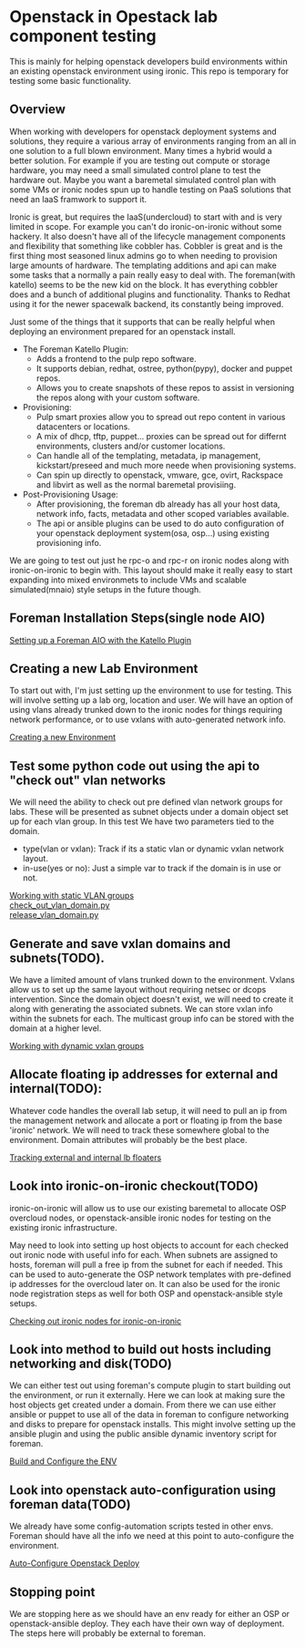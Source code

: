# Openstack in Opestack lab component testing

This is mainly for helping openstack developers build environments within an existing openstack
environment using ironic. This repo is temporary for testing some basic functionality. 


## Overview

When working with developers for openstack deployment systems and solutions, they require
a various array of environments ranging from an all in one solution to a full blown environment.
Many times a hybrid would a better solution.  For example if you are testing out compute or storage
hardware, you may need a small simulated control plane to test the hardware out.  Maybe you want a
baremetal simulated control plan with some VMs or ironic nodes spun up to handle testing on PaaS 
solutions that need an IaaS framwork to support it.  

Ironic is great, but requires the IaaS(undercloud) to start with and is very limited in scope.  For
example you can't do ironic-on-ironic without some hackery.  It also doesn't have all of the lifecycle
management components and flexibility that something like cobbler has.  Cobbler is great and is the 
first thing most seasoned linux admins go to when needing to provision large amounts of hardware. The
templating additions and api can make some tasks that a normally a pain really easy to deal with.  The
foreman(with katello) seems to be the new kid on the block.  It has everything cobbler does and a bunch
of additional plugins and functionality.  Thanks to Redhat using it for the newer spacewalk backend, its
constantly being improved. 

Just some of the things that it supports that can be really helpful when deploying an environment prepared
for an openstack install.

* The Foreman Katello Plugin: 
  * Adds a frontend to the pulp repo software.  
  * It supports debian, redhat, ostree, python(pypy), docker and puppet repos.  
  * Allows you to create snapshots of these repos to assist in versioning the repos along with your custom software.
* Provisioning:
  * Pulp smart proxies allow you to spread out repo content in various datacenters or locations.
  * A mix of dhcp, tftp, puppet... proxies can be spread out for differnt environments, clusters and/or customer locations.
  * Can handle all of the templating, metadata, ip management, kickstart/preseed and much more neede when provisioning systems.
  * Can spin up directly to openstack, vmware, gce, ovirt, Rackspace and libvirt as well as the normal baremetal provisiing.
* Post-Provisioning Usage:
  * After provisioning, the foreman db already has all your host data, network info, facts, metadata and other scoped variables
    available.
  * The api or ansible plugins can be used to do auto configuration of your openstack deployment system(osa, osp...) using 
    existing provisioning info. 


We are going to test out just he rpc-o and rpc-r on ironic nodes along with ironic-on-ironic to begin with. This layout should 
make it really easy to start expanding into mixed environmets to include VMs and scalable simulated(mnaio) style setups in the 
future though.



## Foreman Installation Steps(single node AIO)

[Setting up a Foreman AIO with the Katello Plugin](./install_foreman/README.md)


## Creating a new Lab Environment

To start out with, I'm just setting up the environment to use for testing. This will
involve setting up a lab org, location and user.  We will have an option of using vlans
already trunked down to the ironic nodes for things requiring network performance, or 
to use vxlans with auto-generated network info. 

[Creating a new Environment](./setup_lab_environment/README.md)


## Test some python code out using the api to "check out" vlan networks

We will need the ability to check out pre defined vlan network groups for labs. These will
be presented as subnet objects under a domain object set up for each vlan group. In this test
We have two parameters tied to the domain.

* type(vlan or vxlan): Track if its a static vlan or dynamic vxlan network layout.
* in-use(yes or no): Just a simple var to track if the domain is in use or not.

[Working with static VLAN groups](./static_vlan_tests/README.md)<br>
[check_out_vlan_domain.py](./static_vlan_tests/check_out_vlan_domain.py)<br>
[release_vlan_domain.py](./static_vlan_tests/release_vlan_domain.py)<br>



## Generate and save vxlan domains and subnets(TODO).

We have a limited amount of vlans trunked down to the environment. Vxlans allow us to 
set up the same layout without requiring netsec or dcops intervention. Since the domain
object doesn't exist, we will need to create it along with generating the associated 
subnets.  We can store vxlan info within the subnets for each. The multicast group info
can be stored with the domain at a higher level. 

[Working with dynamic vxlan groups](./dynamic_vxlan_tests/README.md)


## Allocate floating ip addresses for external and internal(TODO):

Whatever code handles the overall lab setup, it will need to pull an ip from the management
network and allocate a port or floating ip from the base 'ironic' network. We will need
to track these somewhere global to the environment.  Domain attributes will probably be
the best place.

[Tracking external and internal lb floaters](./track_floaters/README.md)


## Look into ironic-on-ironic checkout(TODO)

ironic-on-ironic will allow us to use our existing baremetal to allocate OSP overcloud
nodes, or openstack-ansible ironic nodes for testing on the existing ironic infrastructure.

May need to look into setting up host objects to account for each checked out ironic node with
useful info for each.  When subnets are assigned to hosts, foreman will pull a free ip from
the subnet for each if needed.  This can be used to auto-generate the OSP network templates
with pre-defined ip addresses for the overcloud later on.  It can also be used for the 
ironic node registration steps as well for both OSP and openstack-ansible style setups.

[Checking out ironic nodes for ironic-on-ironic](./ironic_on_ironic/README.md)


## Look into method to build out hosts including networking and disk(TODO)

We can either test out using foreman's compute plugin to start building out the environment, or
run it externally.  Here we can look at making sure the host objects get created under a domain.
From there we can use either ansible or puppet to use all of the data in foreman to configure
networking and disks to prepare for openstack installs. This might involve setting up the ansible
plugin and using the public ansible dynamic inventory script for foreman. 

[Build and Configure the ENV](./build_and_configure/README.md)


## Look into openstack auto-configuration using foreman data(TODO)

We already have some config-automation scripts tested in other envs.  Foreman should have all the
info we need at this point to auto-configure the environment.  

[Auto-Configure Openstack Deploy](./auto_configure/README.md)


## Stopping point

We are stopping here as we should have an env ready for either an OSP or openstack-ansible deploy.
They each have their own way of deployment.  The steps here will probably be external to foreman.



